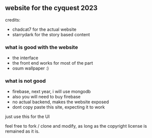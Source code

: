 ## website for the cyquest 2023

credits: 
+ chadcat7 for the actual website
+ starrydark for the story based content


### what is good with the website
+ the interface
+ the front end works for most of the part
+ osum wallpaper :)

### what is not good
+ firebase, next year, i will use mongodb
+ also you will need to buy firebase
+ no actual backend, makes the website exposed
+ dont copy paste this site, expecting it to work


just use this for the UI

feel free to fork / clone and modify, as long as the copyright license is remained as it is.
